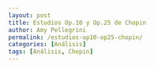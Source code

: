 ```yaml
---
layout: post
title: Estudios Op.10 y Op.25 de Chopin
author: Amy Pellegrini
permalink: /estudios-op10-op25-chopin/
categories: [Análisis]
tags: [Análisis, Chopin]
---
```

